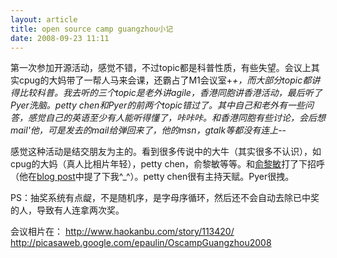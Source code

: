 ```yaml
--- 
layout: article
title: open source camp guangzhou小记
date: 2008-09-23 11:11
---
```

第一次参加开源活动，感觉不错，不过topic都是科普性质，有些失望。会议上其实cpug的大妈带了一帮人马来会课，还霸占了M1会议室+_+，而大部分topic都讲得比较科普。我去听的三个topic是老外讲agile，香港同胞讲香港活动，最后听了Pyer洗脑。petty chen和Pyer的前两个topic错过了。其中自己和老外有一些问答，感觉自己的英语至少有人能听得懂了，咔咔咔。和香港同胞有些讨论，会后想mail'他，可是发去的mail给弹回来了，他的msn，gtalk等都没有连上-_-

感觉这种活动是结交朋友为主的。看到很多传说中的大牛（其实很多不认识），如cpug的大妈（真人比相片年轻），petty chen，俞黎敏等等。和<a href="http://yulimin.javaeye.com/">俞黎敏</a>打了下招呼（他在<a href="http://yulimin.javaeye.com/blog/245167">blog post</a>中提了下我^_^）。petty chen很有主持天赋。Pyer很拽。

PS：抽奖系统有点龊，不是随机序，是字母序循环，然后还不会自动去除已中奖的人，导致有人连拿两次奖。

会议相片在：
http://www.haokanbu.com/story/113420/
http://picasaweb.google.com/epaulin/OscampGuangzhou2008
